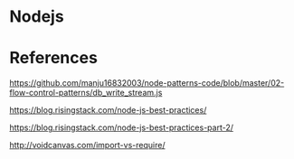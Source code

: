 # Nodejs 



# References

https://github.com/manju16832003/node-patterns-code/blob/master/02-flow-control-patterns/db_write_stream.js

https://blog.risingstack.com/node-js-best-practices/

https://blog.risingstack.com/node-js-best-practices-part-2/

http://voidcanvas.com/import-vs-require/
